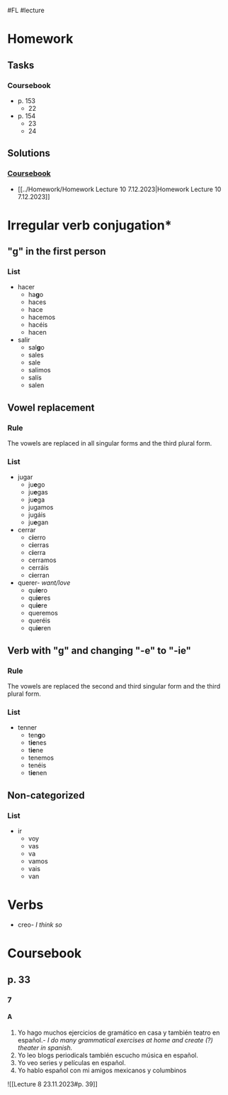 #FL #lecture 

# Homework
## Tasks
### Coursebook
- p. 153
	- 22
- p. 154
	- 23
	- 24

## Solutions
### [Coursebook](#Homework#Tasks#Coursebook)
- [[../Homework/Homework Lecture 10 7.12.2023|Homework Lecture 10 7.12.2023]]

# Irregular verb conjugation\*
## "g" in the first person
### List
- hacer
	- ha**g**o
	- haces
	- hace
	- hacemos
	- hacéis
	- hacen
- salir
	- sal**g**o
	- sales
	- sale
	- salimos
	- salís
	- salen

## Vowel replacement
### Rule
The vowels are replaced in all singular forms and the third plural form.

### List
- jugar
	- ju**e**go
	- ju**e**gas
	- ju**e**ga
	- jugamos
	- jugáis
	- ju**e**gan
- cerrar
	- c**i**erro
	- c**i**erras
	- c**i**erra
	- cerramos
	- cerráis
	- c**i**erran
- querer- *want/love*
	- qu**ie**ro
	- qu**ie**res
	- qu**ie**re
	- queremos
	- queréis
	- qu**ie**ren

## Verb with "g" and changing "-e" to "-ie"
### Rule
The vowels are replaced the second and third singular form and the third plural form.

### List
- tenner
	- ten**g**o
	- t**ie**nes
	- t**ie**ne
	- tenemos
	- tenéis
	- t**ie**nen

## Non-categorized
### List
- ir
	- voy
	- vas
	- va
	- vamos
	- vais
	- van

# Verbs
- creo- *I think so*

# Coursebook
## p. 33
### 7
#### A
1. Yo hago muchos ejercicios de gramático en casa y también teatro en español.- *I do many grammatical exercises at home and create (?) theater in spanish.*
2. Yo leo blogs periodicals también escucho música en español.
3. Yo veo series y películas en español.
4. Yo hablo español con mi amigos mexicanos y columbinos

![[Lecture 8 23.11.2023#p. 39]]